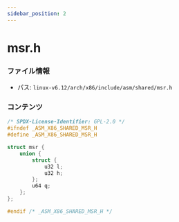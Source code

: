 ```yaml
---
sidebar_position: 2
---
```

# msr.h

### ファイル情報

- パス: `linux-v6.12/arch/x86/include/asm/shared/msr.h`

### コンテンツ

```h
/* SPDX-License-Identifier: GPL-2.0 */
#ifndef _ASM_X86_SHARED_MSR_H
#define _ASM_X86_SHARED_MSR_H

struct msr {
	union {
		struct {
			u32 l;
			u32 h;
		};
		u64 q;
	};
};

#endif /* _ASM_X86_SHARED_MSR_H */

```
